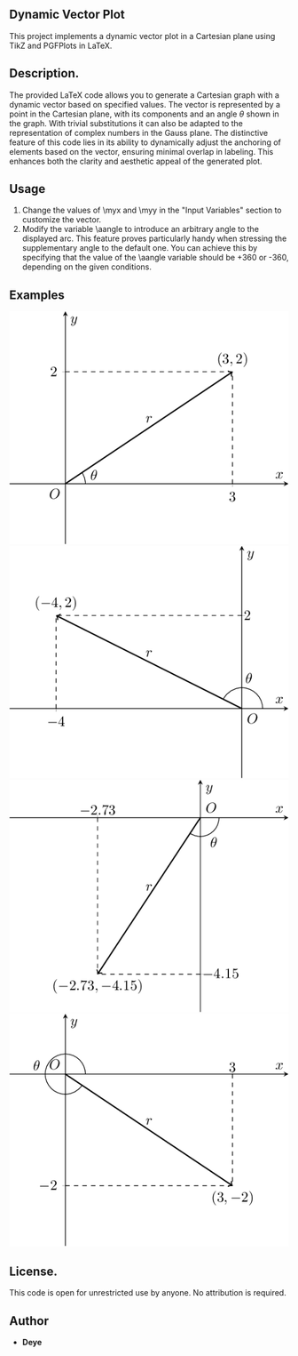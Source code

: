 ## Dynamic Vector Plot

This project implements a dynamic vector plot in a Cartesian plane using TikZ and PGFPlots in LaTeX.

## Description.

The provided LaTeX code allows you to generate a Cartesian graph with a dynamic vector based on specified values. The vector is represented by a point in the Cartesian plane, with its components and an angle $\theta$ shown in the graph.
With trivial substitutions it can also be adapted to the representation of complex numbers in the Gauss plane.
The distinctive feature of this code lies in its ability to dynamically adjust the anchoring of elements based on the vector, ensuring minimal overlap in labeling. This enhances both the clarity and aesthetic appeal of the generated plot.

## Usage

1. Change the values of \myx and \myy in the "Input Variables" section to customize the vector.
2. Modify the variable \aangle to introduce an arbitrary angle to the displayed arc. This feature proves particularly handy when stressing the supplementary angle to the default one. You can achieve this by specifying that the value of the \aangle variable should be +360 or -360, depending on the given conditions.

## Examples

![Vector (3,2)](Plot_1.png)
![Vector (-4,2)](Plot_2.png)
![Vector (-2.73, -4.15)](Plot_3.png)
![Vector (3,-2) with the marked explementary angle](Plot_4.png)

## License.

This code is open for unrestricted use by anyone. No attribution is required.

## Author

- **Deye**
